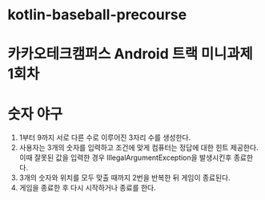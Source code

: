 # kotlin-baseball-precourse

# 카카오테크캠퍼스 Android 트랙 미니과제 1회차
# 숫자 야구
1. 1부터 9까지 서로 다른 수로 이루어진 3자리 수를 생성한다.
2. 사용자는 3개의 숫자를 입력하고 조건에 맞게 컴퓨터는 정답에 대한 힌트 제공한다. 이때 잘못된 값을 입력한 경우 IllegalArgumentException을 발생시킨후 종료한다.
3. 3개의 숫자와 위치를 모두 맞출 때까지 2번을 반복한 뒤 게임이 종료된다.
4. 게임을 종료한 후 다시 시작하거나 종료를 한다.